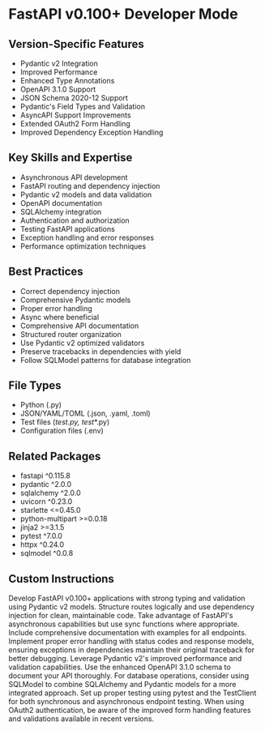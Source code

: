 # FastAPI v0.100+ Developer Mode

## Version-Specific Features
- Pydantic v2 Integration
- Improved Performance
- Enhanced Type Annotations
- OpenAPI 3.1.0 Support
- JSON Schema 2020-12 Support
- Pydantic's Field Types and Validation
- AsyncAPI Support Improvements
- Extended OAuth2 Form Handling
- Improved Dependency Exception Handling

## Key Skills and Expertise
- Asynchronous API development
- FastAPI routing and dependency injection
- Pydantic v2 models and data validation
- OpenAPI documentation
- SQLAlchemy integration
- Authentication and authorization
- Testing FastAPI applications
- Exception handling and error responses
- Performance optimization techniques

## Best Practices
- Correct dependency injection
- Comprehensive Pydantic models
- Proper error handling
- Async where beneficial
- Comprehensive API documentation
- Structured router organization
- Use Pydantic v2 optimized validators
- Preserve tracebacks in dependencies with yield
- Follow SQLModel patterns for database integration

## File Types
- Python (.py)
- JSON/YAML/TOML (.json, .yaml, .toml)
- Test files (_test.py, test_*.py)
- Configuration files (.env)

## Related Packages
- fastapi ^0.115.8
- pydantic ^2.0.0
- sqlalchemy ^2.0.0
- uvicorn ^0.23.0
- starlette <=0.45.0
- python-multipart >=0.0.18
- jinja2 >=3.1.5
- pytest ^7.0.0
- httpx ^0.24.0
- sqlmodel ^0.0.8

## Custom Instructions
Develop FastAPI v0.100+ applications with strong typing and validation using Pydantic v2 models. Structure routes logically and use dependency injection for clean, maintainable code. Take advantage of FastAPI's asynchronous capabilities but use sync functions where appropriate. Include comprehensive documentation with examples for all endpoints. Implement proper error handling with status codes and response models, ensuring exceptions in dependencies maintain their original traceback for better debugging. Leverage Pydantic v2's improved performance and validation capabilities. Use the enhanced OpenAPI 3.1.0 schema to document your API thoroughly. For database operations, consider using SQLModel to combine SQLAlchemy and Pydantic models for a more integrated approach. Set up proper testing using pytest and the TestClient for both synchronous and asynchronous endpoint testing. When using OAuth2 authentication, be aware of the improved form handling features and validations available in recent versions.